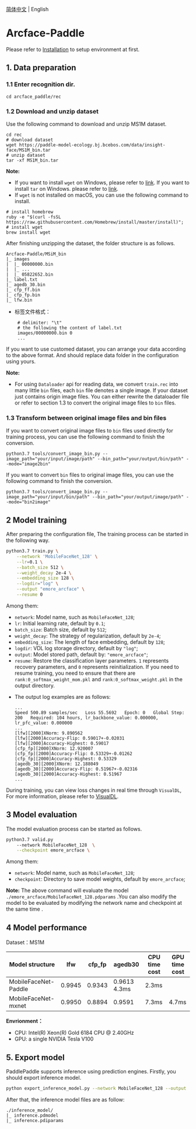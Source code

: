 [简体中文](README_ch.md) | English

# Arcface-Paddle

Please refer to [Installation](../install_en.md) to setup environment at first.


## 1. Data preparation

### 1.1 Enter recognition dir.

```
cd arcface_paddle/rec
```

### 1.2 Download and unzip dataset

Use the following command to download and unzip MS1M dataset.


```shell
cd rec
# download dataset
wget https://paddle-model-ecology.bj.bcebos.com/data/insight-face/MS1M_bin.tar
# unzip dataset
tar -xf MS1M_bin.tar
```

**Note:**
* If you want to install `wget` on Windows, please refer to [link](https://www.cnblogs.com/jeshy/p/10518062.html). If you want to install `tar` on Windows. please refer to [link](https://www.cnblogs.com/chooperman/p/14190107.html).
* If `wget` is not installed on macOS, you can use the following command to install.

```shell
# install homebrew
ruby -e "$(curl -fsSL https://raw.githubusercontent.com/Homebrew/install/master/install)";
# install wget
brew install wget
```

After finishing unzipping the dataset, the folder structure is as follows.

```
Arcface-Paddle/MSiM_bin
|_ images
|  |_ 00000000.bin
|  |_ ...
|  |_ 05822652.bin
|_ label.txt
|_ agedb_30.bin
|_ cfp_ff.bin
|_ cfp_fp.bin
|_ lfw.bin
```

* 标签文件格式：

  ```
   # delimiter: "\t"
   # the following the content of label.txt
   images/00000000.bin 0
   ...
  ```

If you want to use customed dataset, you can arrange your data according to the above format. And should replace data folder in the configuration using yours.



**Note:**
* For using `Dataloader` api for reading data, we convert `train.rec` into many little `bin` files, each `bin` file denotes a single image. If your dataset just contains origin image files. You can either rewrite the dataloader file or refer to section 1.3 to convert the original image files to `bin` files.


### 1.3 Transform between original image files and bin files

If you want to convert original image files to `bin` files used directly for training process, you can use the following command to finish the conversion.

```shell
python3.7 tools/convert_image_bin.py --image_path="your/input/image/path" --bin_path="your/output/bin/path" --mode="image2bin"
```

If you want to convert `bin` files to original image files, you can use the following command to finish the conversion.

```shell
python3.7 tools/convert_image_bin.py --image_path="your/input/bin/path" --bin_path="your/output/image/path" --mode="bin2image"
```

## 2 Model training

After preparing the configuration file, The training process can be started in the following way.

```bash
python3.7 train.py \
    --network 'MobileFaceNet_128' \
    --lr=0.1 \
    --batch_size 512 \
    --weight_decay 2e-4 \
    --embedding_size 128 \
    --logdir="log" \
    --output "emore_arcface" \
    --resume 0
```

Among them:

+ `network`: Model name, such as `MobileFaceNet_128`;
+ `lr`: Initial learning rate, default by  `0.1`;
+ `batch_size`:  Batch size, default by  `512`;
+ `weight_decay`:  The strategy of regularization, default by  `2e-4`;
+ `embedding_size`: The length of face embedding, default by `128`;
+ `logdir`: VDL log storage directory, default by `"log"`;
+ `output`: Model stored path, default by: `"emore_arcface"`;
+ `resume`: Restore the classification layer parameters. `1` represents recovery parameters, and `0` represents reinitialization. If you need to resume training, you need to ensure that there are `rank:0_softmax_weight_mom.pkl` and `rank:0_softmax_weight.pkl` in the output directory.

* The output log examples are as follows:

  ```
  ...
  Speed 500.89 samples/sec   Loss 55.5692   Epoch: 0   Global Step: 200   Required: 104 hours, lr_backbone_value: 0.000000, lr_pfc_value: 0.000000
  ...
  [lfw][2000]XNorm: 9.890562
  [lfw][2000]Accuracy-Flip: 0.59017+-0.02031
  [lfw][2000]Accuracy-Highest: 0.59017
  [cfp_fp][2000]XNorm: 12.920007
  [cfp_fp][2000]Accuracy-Flip: 0.53329+-0.01262
  [cfp_fp][2000]Accuracy-Highest: 0.53329
  [agedb_30][2000]XNorm: 12.188049
  [agedb_30][2000]Accuracy-Flip: 0.51967+-0.02316
  [agedb_30][2000]Accuracy-Highest: 0.51967
  ...
  ```


During training, you can view loss changes in real time through `VisualDL`,  For more information, please refer to [VisualDL](https://github.com/PaddlePaddle/VisualDL/).


## 3 Model evaluation

The model evaluation process can be started as follows.

```bash
python3.7 valid.py
    --network MobileFaceNet_128  \
    --checkpoint emore_arcface \
```

Among them:

+ `network`: Model name, such as `MobileFaceNet_128`;
+ `checkpoint`: Directory to save model weights, default by  `emore_arcface`;

**Note:** The above command will evaluate the model `./emore_arcface/MobileFaceNet_128.pdparams` .You can also modify the model to be evaluated by modifying the network name and checkpoint at the same time .

## 4 Model performance

Dataset：MS1M

| Model structure           | lfw   | cfp_fp | agedb30  | CPU time cost | GPU time cost |
| ------------------------- | ----- | ------ | ------- | -------| -------- |
| MobileFaceNet-Paddle      | 0.9945 | 0.9343  | 0.9613  4.3ms | 2.3ms   |
| MobileFaceNet-mxnet | 0.9950 | 0.8894  | 0.9591   |  7.3ms | 4.7ms   |

**Envrionment：**
  * CPU: Intel(R) Xeon(R) Gold 6184 CPU @ 2.40GHz
  * GPU: a single NVIDIA Tesla V100


## 5. Export model
PaddlePaddle supports inference using prediction engines. Firstly, you should export inference model.

```bash
python export_inference_model.py --network MobileFaceNet_128 --output ./inference_model/ --pretrained_model ./emore_arcface/MobileFaceNet_128.pdparams
```

After that, the inference model files are as follow:

```
./inference_model/
|_ inference.pdmodel
|_ inference.pdiparams
```
